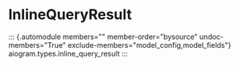 # InlineQueryResult

::: {.automodule members="" member-order="bysource" undoc-members="True" exclude-members="model_config,model_fields"}
aiogram.types.inline_query_result
:::
